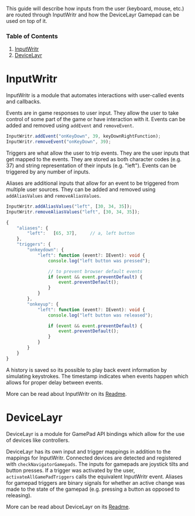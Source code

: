 This guide will describe how inputs from the user (keyboard, mouse, etc.) are routed through InputWritr and how the DeviceLayr Gamepad can be used on top of it.

### Table of Contents
1. [InputWritr](#inputwritr)
2. [DeviceLayr](#devicelayr)

# InputWritr

InputWritr is a module that automates interactions with user-called events and callbacks. 

Events are in game responses to user input.
They allow the user to take control of some part of the game or have interaction with it.
Events can be added and removed using `addEvent` and `removeEvent`.

```typescript
InputWritr.addEvent("onKeyDown", 39, keyDownRightFunction);
InputWritr.removeEvent("onKeyDown", 39);
```

Triggers are what allow the user to trip events.
They are the user inputs that get mapped to the events.
They are stored as both character codes (e.g. 37) and string representation of their inputs (e.g. "left").
Events can be triggered by any number of inputs.

Aliases are additional inputs that allow for an event to be triggered from multiple user sources.
They can be added and removed using `addAliasValues` and `removeAliasValues`.

```typescript
InputWritr.addAliasValues("left", [30, 34, 35]);
InputWritr.removeAliasValues("left", [30, 34, 35]);
```

```typescript
{
    "aliases": {
        "left":   [65, 37],     // a, left button
    },
    "triggers": {
        "onkeydown": {
            "left": function (event?: IEvent): void {
                console.log("left button was pressed");

                // to prevent browser default events
                if (event && event.preventDefault) {
                    event.preventDefault();
                }
            }
        },
        "onkeyup": {
            "left": function (event?: IEvent): void {
                console.log("left button was released");

                if (event && event.preventDefault) {
                    event.preventDefault();
                }
            }
        }
    }
}
```

A history is saved so its possible to play back event information by simulating keystrokes.
The timestamp indicates when events happen which allows for proper delay between events.

More can be read about InputWritr on its [Readme](https://github.com/FullScreenShenanigans/InputWritr/blob/master/README.md).

# DeviceLayr

DeviceLayr is a module for GamePad API bindings which allow for the use of devices like controllers.

DeviceLayr has its own input and trigger mappings in addition to the mappings for InputWritr.
Connected devices are detected and registered with `checkNavigatorGamepads`.
The inputs for gamepads are joystick tilts and button presses.
If a trigger was activated by the user, `activateAllGamePadTriggers` calls the equivalent InputWritr event. 
Aliases for gamepad triggers are binary signals for whether an active change was made to the state of the gamepad (e.g. pressing a button as opposed to releasing).


More can be read about DeviceLayr on its [Readme](https://github.com/FullScreenShenanigans/DeviceLayr/blob/master/README.md).